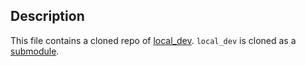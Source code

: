## Description

This file contains a cloned repo of [local_dev](https://github.com/josephmachado/local_dev).
`local_dev` is cloned as a [submodule](https://git-scm.com/book/en/v2/Git-Tools-Submodules).